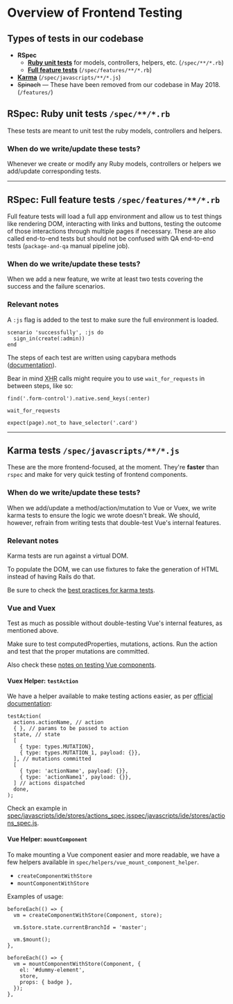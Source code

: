 # Overview of Frontend Testing

## Types of tests in our codebase

* **RSpec**
  * **[Ruby unit tests](#ruby-unit-tests-spec-rb)** for models, controllers, helpers, etc. (`/spec/**/*.rb`)
  * **[Full feature tests](#full-feature-tests-spec-features-rb)** (`/spec/features/**/*.rb`)
* **[Karma](#karma-tests-spec-javascripts-js)** (`/spec/javascripts/**/*.js`)
* ~~Spinach~~ — These have been removed from our codebase in May 2018. (`/features/`)

## RSpec: Ruby unit tests `/spec/**/*.rb`

These tests are meant to unit test the ruby models, controllers and helpers.

### When do we write/update these tests?

Whenever we create or modify any Ruby models, controllers or helpers we add/update corresponding tests.

---

## RSpec: Full feature tests `/spec/features/**/*.rb`

Full feature tests will load a full app environment and allow us to test things like rendering DOM, interacting with links and buttons, testing the outcome of those interactions through multiple pages if necessary. These are also called end-to-end tests but should not be confused with QA end-to-end tests (`package-and-qa` manual pipeline job).

### When do we write/update these tests?

When we add a new feature, we write at least two tests covering the success and the failure scenarios.

### Relevant notes

A `:js` flag is added to the test to make sure the full environment is loaded.

```
scenario 'successfully', :js do
  sign_in(create(:admin))
end
```

The steps of each test are written using capybara methods ([documentation](http://www.rubydoc.info/gems/capybara/2.15.1)).

Bear in mind <abbr title="XMLHttpRequest">XHR</abbr> calls might require you to use `wait_for_requests` in between steps, like so:

```rspec
find('.form-control').native.send_keys(:enter)

wait_for_requests

expect(page).not_to have_selector('.card')
```

---

## Karma tests `/spec/javascripts/**/*.js`

These are the more frontend-focused, at the moment. They're **faster** than `rspec` and make for very quick testing of frontend components.

### When do we write/update these tests?

When we add/update a method/action/mutation to Vue or Vuex, we write karma tests to ensure the logic we wrote doesn't break. We should, however, refrain from writing tests that double-test Vue's internal features.

### Relevant notes

Karma tests are run against a virtual DOM.

To populate the DOM, we can use fixtures to fake the generation of HTML instead of having Rails do that.

Be sure to check the [best practices for karma tests](../../testing_guide/frontend_testing.html#best-practices).

### Vue and Vuex

Test as much as possible without double-testing Vue's internal features, as mentioned above.

Make sure to test computedProperties, mutations, actions. Run the action and test that the proper mutations are committed.

Also check these [notes on testing Vue components](../../fe_guide/vue.html#testing-vue-components).

#### Vuex Helper: `testAction`

We have a helper available to make testing actions easier, as per [official documentation](https://vuex.vuejs.org/en/testing.html):

```
testAction(
  actions.actionName, // action
  { }, // params to be passed to action
  state, // state
  [
    { type: types.MUTATION},
    { type: types.MUTATION_1, payload: {}},
  ], // mutations committed
  [
    { type: 'actionName', payload: {}},
    { type: 'actionName1', payload: {}},
  ] // actions dispatched
  done,
);
```

Check an example in [spec/javascripts/ide/stores/actions_spec.jsspec/javascripts/ide/stores/actions_spec.js](https://gitlab.com/gitlab-org/gitlab-ce/blob/master/spec/javascripts/ide/stores/actions_spec.js).

#### Vue Helper: `mountComponent`

To make mounting a Vue component easier and more readable, we have a few helpers available in `spec/helpers/vue_mount_component_helper`.

* `createComponentWithStore`
* `mountComponentWithStore`

Examples of usage:

```
beforeEach(() => {
  vm = createComponentWithStore(Component, store);

  vm.$store.state.currentBranchId = 'master';

  vm.$mount();
},
```

```
beforeEach(() => {
  vm = mountComponentWithStore(Component, {
    el: '#dummy-element',
    store,
    props: { badge },
  });
},
```
